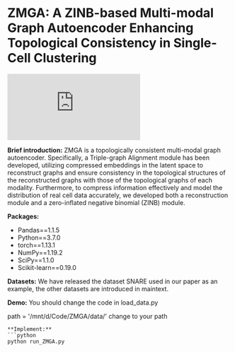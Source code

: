 # ZMGA: A ZINB-based Multi-modal Graph Autoencoder Enhancing Topological Consistency in Single-Cell Clustering
![Framework](https://github.com/cywang95/ZMGA/tree/main/fig/ZMGA.pdf)


**Brief introduction:**
ZMGA is a topologically consistent multi-modal graph autoencoder. Specifically, a Triple-graph Alignment module has been developed, utilizing compressed embeddings in the latent space to reconstruct graphs and ensure consistency in the topological structures of the reconstructed graphs with those of the topological graphs of each modality. Furthermore, to compress information effectively and model the distribution of real cell data accurately, we developed both a reconstruction module and a zero-inflated negative binomial (ZINB)  module.

**Packages:**
- Pandas==1.1.5
- Python==3.7.0
- torch==1.13.1
- NumPy==1.19.2
- SciPy==1.1.0
- Scikit-learn==0.19.0

**Datasets:**
We have released the dataset SNARE used in our paper as an example, the other datasets are introduced in maintext.

**Demo:**
You should change the code in load_data.py  

path = '/mnt/d/Code/ZMGA/data/' change to your path

```
**Implement:**
```python
python run_ZMGA.py
```



